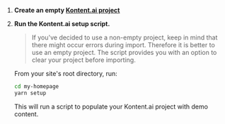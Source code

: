1. **Create an empty [Kontent.ai project](https://kontent.ai/learn/tutorials/manage-kontent/projects/manage-projects/#a-create-projects)**

2. **Run the Kontent.ai setup script.**

   > If you've decided to use a non-empty project, keep in mind that there might occur errors during import. Therefore it is better to use an empty project. The script provides you with an option to clear your project before importing.

   From your site's root directory, run:

   ```sh
   cd my-homepage
   yarn setup
   ```

   This will run a script to populate your Kontent.ai project with demo content.
